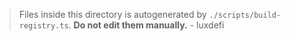 > Files inside this directory is autogenerated by `./scripts/build-registry.ts`. **Do not edit them manually.** - luxdefi

